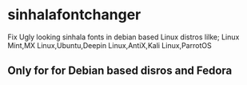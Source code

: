# sinhalafontchanger
Fix Ugly looking sinhala fonts in debian based Linux distros lilke; Linux Mint,MX Linux,Ubuntu,Deepin Linux,AntiX,Kali Linux,ParrotOS
## Only for for Debian based disros and Fedora
